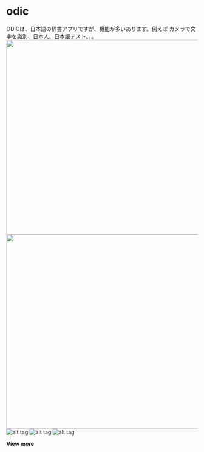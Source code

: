 # odic
ODICは、日本語の辞書アプリですが、機能が多いあります。例えば カメラで文字を識別、日本人、日本語テスト。。。
<img src="http://i.imgur.com/cGyqsVo.png" width="512">
<img src="http://i.imgur.com/cGyqsVo.png" width="512">
![alt tag](http://i.imgur.com/cGyqsVo.png)
![alt tag](http://i.imgur.com/PD9Vmjn.png)
![alt tag](http://i.imgur.com/8ooEf5j.png)

<b> View more <b>
